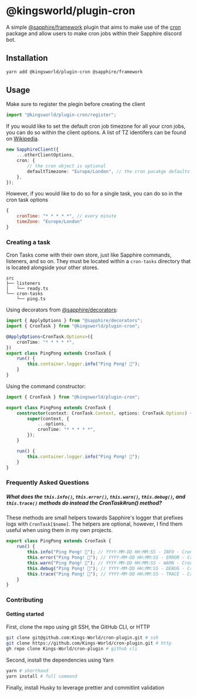# @kingsworld/plugin-cron

A simple [@sapphire/framework](https://www.npmjs.com/package/@sapphire/framework) plugin that aims to make use of the [cron](https://www.npmjs.com/package/cron) package and allow users to make cron jobs within their Sapphire discord bot.

## Installation

```sh
yarn add @kingsworld/plugin-cron @sapphire/framework
```

## Usage

Make sure to register the plegin before creating the client

```ts
import "@kingsworld/plugin-cron/register";
```

If you would like to set the default cron job timezone for all your cron jobs, you can do so within the client options. A list of TZ identifers can be found on [Wikipedia](https://en.wikipedia.org/wiki/List_of_tz_database_time_zones).

```ts
new SapphireClient({
    ...otherClientOptions,
    cron: {
        // the cron object is optional
        defaultTimezone: "Europe/London", // the cron pacakge defaults to UTC
    },
});
```

However, if you would like to do so for a single task, you can do so in the cron task options

```js
{
    cronTime: "* * * * *", // every minute
    timeZone: "Europe/London"
}
```

### Creating a task

Cron Tasks come with their own store, just like Sapphire commands, listeners, and so on. They must be located within a `cron-tasks` directory that is located alongside your other stores.

```
src
├── listeners
|   └── ready.ts
└── cron-tasks
    └── ping.ts
```

Using decorators from [@sapphire/decorators](https://www.npmjs.com/package/@sapphire/decorators):

```ts
import { ApplyOptions } from "@sapphire/decorators";
import { CronTask } from "@kingsworld/plugin-cron";

@ApplyOptions<CronTask.Options>({
    cronTime: "* * * * *",
})
export class PingPong extends CronTask {
    run() {
        this.container.logger.info("Ping Pong! 🏓");
    }
}
```

Using the command constructor:

```ts
import { CronTask } from "@kingsworld/plugin-cron";

export class PingPong extends CronTask {
    constructor(context: CronTask.Context, options: CronTask.Options) {
        super(context, {
            ...options,
            cronTime: "* * * * *",
        });
    }

    run() {
        this.container.logger.info("Ping Pong! 🏓");
    }
}
```

### Frequently Asked Questions

##### What does the `this.info()`, `this.error()`, `this.warn()`, `this.debug()`, and `this.trace()` methods do instead the CronTask#run() method?

These methods are small helpers towards Sapphire's logger that prefixes logs with `CronTask[$name]`. The helpers are optional, however, I find them useful when using them in my own projects.

```ts
export class PingPong extends CronTask {
    run() {
        this.info("Ping Pong! 🏓"); // YYYY-MM-DD HH:MM:SS - INFO - CronTask[ping] Ping Pong! 🏓
        this.error("Ping Pong! 🏓"); // YYYY-MM-DD HH:MM:SS - ERROR - CronTask[ping] Ping Pong! 🏓
        this.warn("Ping Pong! 🏓"); // YYYY-MM-DD HH:MM:SS - WARN - CronTask[ping] Ping Pong! 🏓
        this.debug("Ping Pong! 🏓"); // YYYY-MM-DD HH:MM:SS - DEBUG - CronTask[ping] Ping Pong! 🏓
        this.trace("Ping Pong! 🏓"); // YYYY-MM-DD HH:MM:SS - TRACE - CronTask[ping] Ping Pong! 🏓
    }
}
```

### Contributing

#### Getting started

First, clone the repo using git SSH, the GitHub CLI, or HTTP

```sh
git clone git@github.com:Kings-World/cron-plugin.git # ssh
git clone https://github.com/Kings-World/cron-plugin.git # http
gh repo clone Kings-World/cron-plugin # github cli
```

Second, install the dependencies using Yarn

```sh
yarn # shorthand
yarn install # full command
```

Finally, install Husky to leverage prettier and commitlint validation
